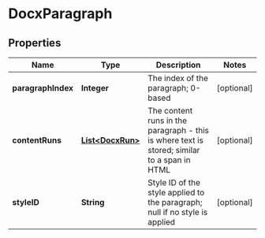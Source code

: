 
# DocxParagraph

## Properties
Name | Type | Description | Notes
------------ | ------------- | ------------- | -------------
**paragraphIndex** | **Integer** | The index of the paragraph; 0-based |  [optional]
**contentRuns** | [**List&lt;DocxRun&gt;**](DocxRun.md) | The content runs in the paragraph - this is where text is stored; similar to a span in HTML |  [optional]
**styleID** | **String** | Style ID of the style applied to the paragraph; null if no style is applied |  [optional]




